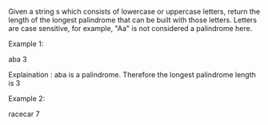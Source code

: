 Given a string s which consists of lowercase or uppercase letters, return the length of the longest palindrome that can be built with those letters. Letters are case sensitive, for example, "Aa" is not considered a palindrome here.

Example 1:

aba
3

Explaination : 
	aba is a palindrome. Therefore the longest palindrome length is 3

Example 2:

racecar
7